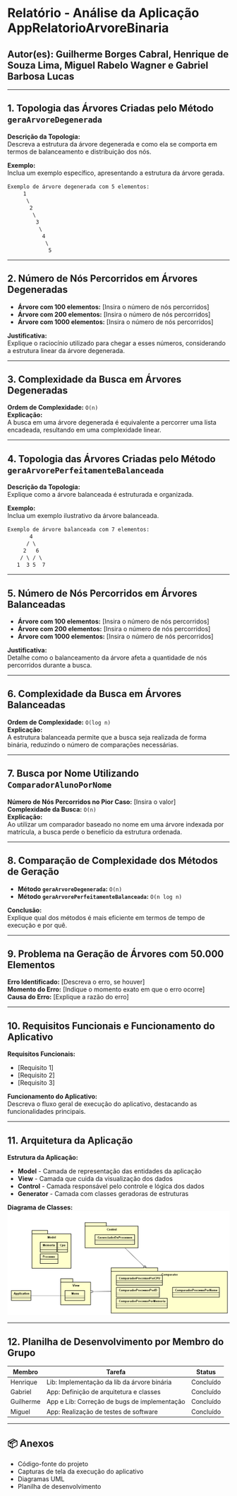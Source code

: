 
# Relatório - Análise da Aplicação AppRelatorioArvoreBinaria

## Autor(es): Guilherme Borges Cabral, Henrique de Souza Lima, Miguel Rabelo Wagner e Gabriel Barbosa Lucas



---

## 1. Topologia das Árvores Criadas pelo Método `geraArvoreDegenerada`

**Descrição da Topologia:**  
Descreva a estrutura da árvore degenerada e como ela se comporta em termos de balanceamento e distribuição dos nós.

**Exemplo:**  
Inclua um exemplo específico, apresentando a estrutura da árvore gerada.  
```
Exemplo de árvore degenerada com 5 elementos:  
     1  
      \  
       2  
        \  
         3  
          \  
           4  
            \  
             5  
```

---

## 2. Número de Nós Percorridos em Árvores Degeneradas

- **Árvore com 100 elementos:** [Insira o número de nós percorridos]
- **Árvore com 200 elementos:** [Insira o número de nós percorridos]
- **Árvore com 1000 elementos:** [Insira o número de nós percorridos]

**Justificativa:**  
Explique o raciocínio utilizado para chegar a esses números, considerando a estrutura linear da árvore degenerada.

---

## 3. Complexidade da Busca em Árvores Degeneradas

**Ordem de Complexidade:** `O(n)`  
**Explicação:**  
A busca em uma árvore degenerada é equivalente a percorrer uma lista encadeada, resultando em uma complexidade linear.

---

## 4. Topologia das Árvores Criadas pelo Método `geraArvorePerfeitamenteBalanceada`

**Descrição da Topologia:**  
Explique como a árvore balanceada é estruturada e organizada.  

**Exemplo:**  
Inclua um exemplo ilustrativo da árvore balanceada.  
```
Exemplo de árvore balanceada com 7 elementos:  
       4  
      / \  
     2   6  
    / \ / \  
   1  3 5  7  
```

---

## 5. Número de Nós Percorridos em Árvores Balanceadas

- **Árvore com 100 elementos:** [Insira o número de nós percorridos]
- **Árvore com 200 elementos:** [Insira o número de nós percorridos]
- **Árvore com 1000 elementos:** [Insira o número de nós percorridos]

**Justificativa:**  
Detalhe como o balanceamento da árvore afeta a quantidade de nós percorridos durante a busca.

---

## 6. Complexidade da Busca em Árvores Balanceadas

**Ordem de Complexidade:** `O(log n)`  
**Explicação:**  
A estrutura balanceada permite que a busca seja realizada de forma binária, reduzindo o número de comparações necessárias.

---

## 7. Busca por Nome Utilizando `ComparadorAlunoPorNome`

**Número de Nós Percorridos no Pior Caso:** [Insira o valor]  
**Complexidade da Busca:** `O(n)`  
**Explicação:**  
Ao utilizar um comparador baseado no nome em uma árvore indexada por matrícula, a busca perde o benefício da estrutura ordenada.

---

## 8. Comparação de Complexidade dos Métodos de Geração

- **Método `geraArvoreDegenerada`:** `O(n)`
- **Método `geraArvorePerfeitamenteBalanceada`:** `O(n log n)`

**Conclusão:**  
Explique qual dos métodos é mais eficiente em termos de tempo de execução e por quê.

---

## 9. Problema na Geração de Árvores com 50.000 Elementos

**Erro Identificado:** [Descreva o erro, se houver]  
**Momento do Erro:** [Indique o momento exato em que o erro ocorre]  
**Causa do Erro:** [Explique a razão do erro]

---

## 10. Requisitos Funcionais e Funcionamento do Aplicativo

**Requisitos Funcionais:**  
- [Requisito 1]
- [Requisito 2]
- [Requisito 3]

**Funcionamento do Aplicativo:**  
Descreva o fluxo geral de execução do aplicativo, destacando as funcionalidades principais.

---

## 11. Arquitetura da Aplicação

**Estrutura da Aplicação:**  
- **Model** - Camada de representação das entidades da aplicação
- **View** - Camada que cuida da visualização dos dados  
- **Control** - Camada responsável pelo controle e lógica dos dados 
- **Generator** - Camada com classes geradoras de estruturas
  
**Diagrama de Classes:**
![Diagrama de classes UML](https://github.com/henriqk0/java-learnings/blob/app/imagem_2025-05-12_190437955.png)


---

## 12. Planilha de Desenvolvimento por Membro do Grupo

| Membro         | Tarefa                          | Status  |
|----------------|---------------------------------|---------|
| Henrique       | Lib: Implementação da lib da árvore binária | Concluído |
| Gabriel        | App: Definição de arquitetura e classes | Concluído |
| Guilherme      | App e Lib: Correção de bugs de implementação   | Concluído |
| Miguel      | App: Realização de testes de software    | Concluído |


---

## 📦 Anexos

- Código-fonte do projeto
- Capturas de tela da execução do aplicativo
- Diagramas UML
- Planilha de desenvolvimento
